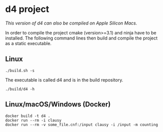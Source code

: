 # d4 project

*This version of d4 can also be compiled on Apple Silicon Macs.*

In order to compile the project cmake (version>=3.1) and ninja have to
be installed. The following command lines then build and compile the
project as a static executable.

## Linux

```
./build.sh -s
```

The executable is called d4 and is in the build repository.

```
./build/d4 -h
```

## Linux/macOS/Windows (Docker)

```
docker build -t d4 .
docker run --rm -i clausy
docker run --rm -v some_file.cnf:/input clausy -i /input -m counting
```
